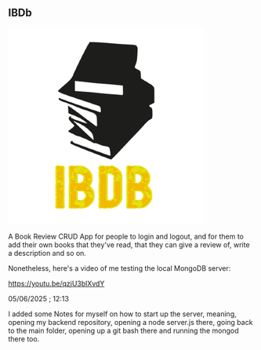 ## IBDb 

![alt text](frontend/public/IBDb.png)

A Book Review CRUD App for people to login and logout, and for them to add their own books that they've read, that they can give a review of, write a description and so on. 

Nonetheless, here's a video of me testing the local MongoDB server:

https://youtu.be/qzjU3blXvdY

05/06/2025 ; 12:13 

I added some Notes for myself on how to start up the server, meaning, opening my backend repository, opening a node server.js there, going back to the main folder, opening up a git bash there and running the mongod there too.